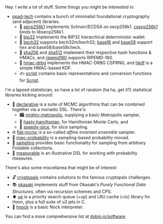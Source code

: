 Hey. I write a lot of stuff. Some things you might be interested in:

- [ppad-tech](https://github.com/ppad-tech) contains a bunch of minimalist foundational cryptography (and adjacent) libraries.
  - 📝 [secp256k1](https://github.com/ppad-tech/secp256k1) implements Schnorr/ECDSA on secp256k1. [csecp256k1](https://github.com/ppad-tech/csecp256k1) binds to libsecp256k1.
  - 🌳 [bip32](https://github.com/ppad-tech/bip32) implements the BIP32 hierarchical deterministic wallet.
  -  🔗 [bech32](https://github.com/ppad-tech/bech32) supports bech32m/bech32; [base16](https://github.com/ppad-tech/base16) and [base58](https://github.com/ppad-tech/base58) support hex and base58/base58check.
  - 🔐 [sha256](https://github.com/ppad-tech/sha256) and [sha512](https://github.com/ppad-tech/sha512) implement their respective hash functions & HMACs, and [ripemd160](https://github.com/ppad-tech/ripemd160) supports RIPEMD-160.
  - 🔑 [hmac-drbg](https://github.com/ppad-tech/hmac-drbg) implements the HMAC-DRBG CSPRNG, and [hkdf](https://github.com/ppad-tech/hkdf) is a simple HMAC-based KDF.
  - ✍️ [script](https://github.com/ppad-tech/script) contains basic representations and conversion functions for [Script](https://opcodeexplained.com/script/).

I'm a lapsed statistician, so have a lot of random (ha ha, get it?) statistical libraries kicking around:

- 📜 [declarative](https://github.com/jtobin/declarative) is a suite of MCMC algorithms that can be combined together via a monadic DSL. There's:
  - 🏙️ [mighty-metropolis](https://github.com/jtobin/mighty-metropolis), supplying a basic Metropolis sampler,
  - 🚀 [hasty-hamiltonian](https://github.com/jtobin/hasty-hamiltonian), for Hamiltonian Monte Carlo, and
  - 🔪 [speedy-slice](https://github.com/jtobin/speedy-slice), for slice sampling.
- 🌐 [flat-mcmc](https://github.com/jtobin/flat-mcmc) is a so-called *affine invariant ensemble* sampler.
- 🎲 [mwc-probability](https://github.com/jtobin/mwc-probability) is a sampling-based probability monad.
- 🧩 [sampling](https://github.com/jtobin/sampling) provides basic functionality for sampling from arbitrary Foldable collections.
- 📏 [measurable](https://github.com/jtobin/measurable) is an illustrative DSL for working with probability measures.

There's also some miscellanea that might be of interest:

- 🔓 [cryptopals](https://github.com/jtobin/cryptopals) contains solutions to the famous cryptopals challenges.
- 📚 [okasaki](https://github.com/jtobin/okasaki) implements stuff from Okasaki's *Purely Functional Data Structures*, often via recursion schemes and CPS.
- ⬆️ [up](https://git.jtobin.io/up) is a priority search queue (+up) and LRU cache (+lu) library for Hoon, plus a full suite of u3 jets in C.
- 🔢 [hnock](https://github.com/jtobin/hnock) is a basic Nock interpreter.
  
You can find a more comprehensive list at [jtobin.io/software](https://jtobin.io/software).
